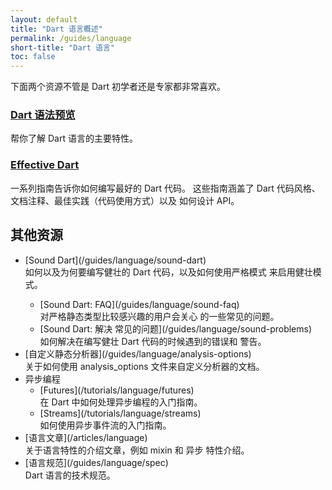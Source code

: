 ```yaml
---
layout: default
title: "Dart 语言概述"
permalink: /guides/language
short-title: "Dart 语言"
toc: false
---
```


下面两个资源不管是 Dart 初学者还是专家都非常喜欢。

<div class="card-grid">
  <div class="card">
    <h3><a href="/guides/language/language-tour">Dart 语法预览</a></h3>
    <p>帮你了解 Dart 语言的主要特性。</p>
  </div>
  <div class="card">
    <h3><a href="/guides/language/effective-dart">Effective Dart</a></h3>
    <p>一系列指南告诉你如何编写最好的 Dart 代码。
    这些指南涵盖了 Dart 代码风格、文档注释、最佳实践（代码使用方式）以及
    如何设计 API。</p>
  </div>
</div>

## 其他资源

<ul markdown="1">
<li markdown="1"> [Sound Dart](/guides/language/sound-dart)<br>
    如何以及为何要编写健壮的 Dart 代码，以及如何使用严格模式
    来启用健壮模式。
</li>

<ul markdown="1">

<li markdown="1"> [Sound Dart: FAQ](/guides/language/sound-faq)<br>
    对严格静态类型比较感兴趣的用户会关心
    的一些常见的问题。
</li>

<li markdown="1"> [Sound Dart: 解决
   常见的问题](/guides/language/sound-problems)<br>
   如何解决在编写健壮 Dart 代码的时候遇到的错误和
   警告。
</li>
</ul>

<li markdown="1"> [自定义静态分析器](/guides/language/analysis-options)<br>
    关于如何使用 analysis_options 文件来自定义分析器的文档。
</li>

<li markdown="1">异步编程

<ul markdown="1">
<li markdown="1">[Futures](/tutorials/language/futures)<br>
    在 Dart 中如何处理异步编程的入门指南。
</li>

<li markdown="1">[Streams](/tutorials/language/streams)<br>
    如何使用异步事件流的入门指南。
</li>
</ul>
</li>

<li markdown="1">[语言文章](/articles/language)<br>
    关于语言特性的介绍文章，例如 mixin 和 异步 特性介绍。
</li>

<li markdown="1">[语言规范](/guides/language/spec)<br>
    Dart 语言的技术规范。
</li>
</ul>
